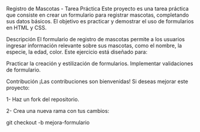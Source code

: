 Registro de Mascotas - Tarea Práctica
Este proyecto es una tarea práctica que consiste en crear un formulario para registrar mascotas, completando sus datos básicos. El objetivo es practicar y demostrar el uso de formularios en HTML y CSS.

Descripción
El formulario de registro de mascotas permite a los usuarios ingresar información relevante sobre sus mascotas, como el nombre, la especie, la edad, color. Este ejercicio está diseñado para:

Practicar la creación y estilización de formularios.
Implementar validaciones de formulario.

Contribución
¡Las contribuciones son bienvenidas! Si deseas mejorar este proyecto:

1- Haz un fork del repositorio.

2- Crea una nueva rama con tus cambios:

git checkout -b mejora-formulario
